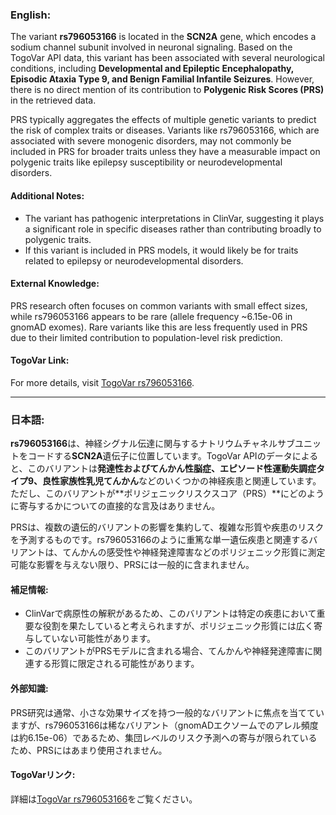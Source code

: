 ### English:
The variant **rs796053166** is located in the **SCN2A** gene, which encodes a sodium channel subunit involved in neuronal signaling. Based on the TogoVar API data, this variant has been associated with several neurological conditions, including **Developmental and Epileptic Encephalopathy, Episodic Ataxia Type 9, and Benign Familial Infantile Seizures**. However, there is no direct mention of its contribution to **Polygenic Risk Scores (PRS)** in the retrieved data.

PRS typically aggregates the effects of multiple genetic variants to predict the risk of complex traits or diseases. Variants like rs796053166, which are associated with severe monogenic disorders, may not commonly be included in PRS for broader traits unless they have a measurable impact on polygenic traits like epilepsy susceptibility or neurodevelopmental disorders.

#### Additional Notes:
- The variant has pathogenic interpretations in ClinVar, suggesting it plays a significant role in specific diseases rather than contributing broadly to polygenic traits.
- If this variant is included in PRS models, it would likely be for traits related to epilepsy or neurodevelopmental disorders.

#### External Knowledge:
PRS research often focuses on common variants with small effect sizes, while rs796053166 appears to be rare (allele frequency ~6.15e-06 in gnomAD exomes). Rare variants like this are less frequently used in PRS due to their limited contribution to population-level risk prediction.

#### TogoVar Link:
For more details, visit [TogoVar rs796053166](https://togovar.org).

---

### 日本語:
**rs796053166**は、神経シグナル伝達に関与するナトリウムチャネルサブユニットをコードする**SCN2A**遺伝子に位置しています。TogoVar APIのデータによると、このバリアントは**発達性およびてんかん性脳症、エピソード性運動失調症タイプ9、良性家族性乳児てんかん**などのいくつかの神経疾患と関連しています。ただし、このバリアントが**ポリジェニックリスクスコア（PRS）**にどのように寄与するかについての直接的な言及はありません。

PRSは、複数の遺伝的バリアントの影響を集約して、複雑な形質や疾患のリスクを予測するものです。rs796053166のように重篤な単一遺伝疾患と関連するバリアントは、てんかんの感受性や神経発達障害などのポリジェニック形質に測定可能な影響を与えない限り、PRSには一般的に含まれません。

#### 補足情報:
- ClinVarで病原性の解釈があるため、このバリアントは特定の疾患において重要な役割を果たしていると考えられますが、ポリジェニック形質には広く寄与していない可能性があります。
- このバリアントがPRSモデルに含まれる場合、てんかんや神経発達障害に関連する形質に限定される可能性があります。

#### 外部知識:
PRS研究は通常、小さな効果サイズを持つ一般的なバリアントに焦点を当てていますが、rs796053166は稀なバリアント（gnomADエクソームでのアレル頻度は約6.15e-06）であるため、集団レベルのリスク予測への寄与が限られているため、PRSにはあまり使用されません。

#### TogoVarリンク:
詳細は[TogoVar rs796053166](https://togovar.org)をご覧ください。